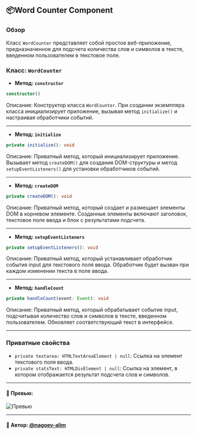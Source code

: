 ## 📦Word Counter Component

### Обзор

Класс `WordCounter` представляет собой простое веб-приложение, предназначенное для подсчета количества слов и символов в тексте, введенном пользователем в текстовое поле.

### Класс: `WordCounter`
- **Метод: `constructor`**
```typescript
constructor()
```
Описание: Конструктор класса `WordCounter`. При создании экземпляра класса инициализирует приложение, вызывая метод `initialize()` и настраивая обработчики событий.

---

- **Метод: `initialize`**
```typescript
private initialize(): void
```
Описание: Приватный метод, который инициализирует приложение. Вызывает метод `createDOM()` для создания DOM-структуры и метод `setupEventListeners()` для установки обработчиков событий.

---

- **Метод: `createDOM`**
```typescript
private createDOM(): void
```
Описание: Приватный метод, который создает и размещает элементы DOM в корневом элементе. Созданные элементы включают заголовок, текстовое поле ввода и блок с результатами подсчета.

---

- **Метод: `setupEventListeners`**
```typescript
private setupEventListeners(): void
```
Описание: Приватный метод, который устанавливает обработчик события input для текстового поля ввода. Обработчик будет вызван при каждом изменении текста в поле ввода.

---

- **Метод: `handleCount`**
```typescript
private handleCount(event: Event): void
```
Описание: Приватный метод, который обрабатывает событие input, подсчитывая количество слов и символов в тексте, введенном пользователем. Обновляет соответствующий текст в интерфейсе.

---

### Приватные свойства
- `private textarea: HTMLTextAreaElement | null`: Ссылка на элемент текстового поля ввода.
- `private statsText: HTMLDivElement | null`: Ссылка на элемент, в котором отображается результат подсчета слов и символов.

---
#### 🌄 Превью:
![Превью](https://lh3.googleusercontent.com/drive-viewer/AITFw-xWC91HJqH1Riwsdo2264BIB-GM7e_k794vex4eXN2vjhDwKoN1AkwQjpqbWDHR8oR4x9DwFe-6ed9Esen0eCa2pMVHyw=s1600)


-----
#### 🙌 Автор: [@nagoev-alim](https://github.com/nagoev-alim)

